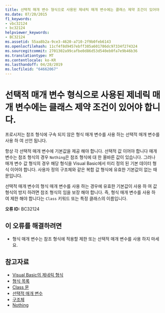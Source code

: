 ```yaml
---
title: 선택적 매개 변수 형식으로 사용된 제네릭 매개 변수에는 클래스 제약 조건이 있어야 합니다.
ms.date: 07/20/2015
f1_keywords:
- vbc32124
- bc32124
helpviewer_keywords:
- BC32124
ms.assetid: 55aa8b2a-9ce3-4620-a710-2f9b0feb6143
ms.openlocfilehash: 11cf4f8d9457ebff385a601786dc97334f274324
ms.sourcegitcommit: 2701302a99cafbe0d86d53d540eb0fa7e9b46b36
ms.translationtype: MT
ms.contentlocale: ko-KR
ms.lasthandoff: 04/28/2019
ms.locfileid: "64662067"
---
```

# <a name="generic-parameters-used-as-optional-parameter-types-must-be-class-constrained"></a>선택적 매개 변수 형식으로 사용된 제네릭 매개 변수에는 클래스 제약 조건이 있어야 합니다.
프로시저는 참조 형식에 구속 되지 않은 형식 매개 변수를 사용 하는 선택적 매개 변수를 사용 하 여 선언 됩니다.  
  
 항상 각 선택적 매개 변수에 기본값을 제공 해야 합니다. 선택적 값 이어야 합니다 매개 변수는 참조 형식의 경우 `Nothing`은 참조 형식에 대 한 올바른 값이 있습니다. 그러나 매개 변수 값 형식의 경우 해당 형식을 Visual Basic에서 미리 정의 된 기본 데이터 형식 이어야 합니다. 사용자 정의 구조체와 같은 복합 값 형식에 유효한 기본값이 없는 때문입니다.  
  
 선택적 매개 변수의 형식 매개 변수를 사용 하는 경우에 유효한 기본값이 사용 하 여 값 형식의 방지 하려면 참조 형식의 임을 보장 해야 합니다. 즉, 형식 매개 변수를 사용 하 여 제한 해야 합니다는 `Class` 키워드 또는 특정 클래스의 이름입니다.  
  
 **오류 ID:** BC32124  
  
## <a name="to-correct-this-error"></a>이 오류를 해결하려면  
  
- 형식 매개 변수는 참조 형식에 적용할 제한 또는 선택적 매개 변수를 사용 하지 마세요.  
  
## <a name="see-also"></a>참고자료

- [Visual Basic의 제네릭 형식](../../../visual-basic/programming-guide/language-features/data-types/generic-types.md)
- [형식 목록](../../../visual-basic/language-reference/statements/type-list.md)
- [Class 문](../../../visual-basic/language-reference/statements/class-statement.md)
- [선택적 매개 변수](../../../visual-basic/programming-guide/language-features/procedures/optional-parameters.md)
- [구조체](../../../visual-basic/programming-guide/language-features/data-types/structures.md)
- [Nothing](../../../visual-basic/language-reference/nothing.md)
